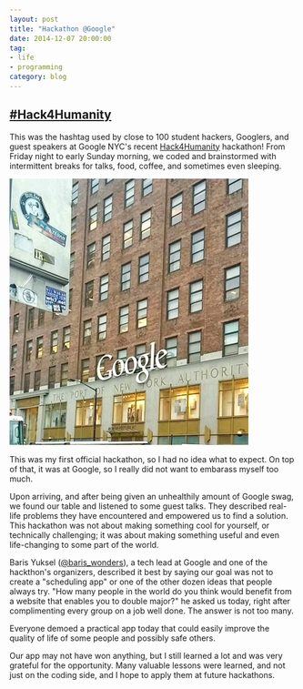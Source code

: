 ```yaml
---
layout: post
title: "Hackathon @Google"
date: 2014-12-07 20:00:00
tag:
- life
- programming
category: blog
---
```


## [#Hack4Humanity](twitter)

This was the hashtag used by close to 100 student hackers, Googlers, and guest speakers at Google NYC's recent [Hack4Humanity](h4hsite) hackathon! From Friday night to early Sunday morning, we coded and brainstormed with intermittent breaks for talks, food, coffee, and sometimes even sleeping.

![The Google Logo](/assets/images/blog/google-nyc.jpg)

This was my first official hackathon, so I had no idea what to expect. On top of that, it was at Google, so I really did not want to embarass myself too much.

Upon arriving, and after being given an unhealthily amount of Google swag, we found our table and listened to some guest talks. They described real-life problems they have encountered and empowered us to find a solution. This hackathon was not about making something cool for yourself, or technically challenging; it was about making something useful and even life-changing to some part of the world.

Baris Yuksel ([@baris_wonders](baristwitter)), a tech lead at Google and one of the hackthon's organizers, described it best by saying our goal was not to create a "scheduling app" or one of the other dozen ideas that people always try. "How many people in the world do you think would benefit from a website that enables you to double major?" he asked us today, right after complimenting every group on a job well done. The answer is not too many.

Everyone demoed a practical app today that could easily improve the quality of life of some people and possibly safe others.

Our app may not have won anything, but I still learned a lot and was very grateful for the opportunity. Many valuable lessons were learned, and not just on the coding side, and I hope to apply them at future hackathons.


[h4hsite]: https://sites.google.com/site/hack4humanitynyc/
[twitter]: https://twitter.com/hashtag/hack4humanity?src=hash
[baristwitter]: https://twitter.com/baris_wonders
